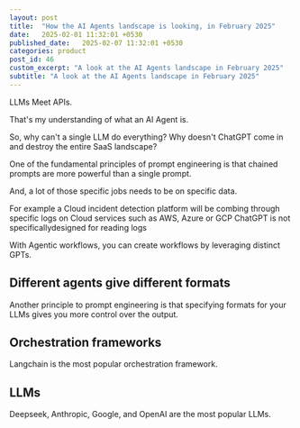 ```yaml
---
layout: post
title:  "How the AI Agents landscape is looking, in February 2025"
date:   2025-02-01 11:32:01 +0530
published_date:   2025-02-07 11:32:01 +0530
categories: product
post_id: 46
custom_excerpt: "A look at the AI Agents landscape in February 2025"
subtitle: "A look at the AI Agents landscape in February 2025"
---
```


LLMs Meet APIs.

That's my understanding of what an AI Agent is.

So, why can't a single LLM do everything? Why doesn't ChatGPT come in and destroy the entire SaaS landscape?

One of the fundamental principles of prompt engineering is that chained prompts are more powerful than a single prompt. 

And, a lot of those specific jobs needs to be on specific data. 

For example a Cloud incident detection platform will be combing through specific logs on Cloud services such as AWS, Azure or GCP ChatGPT is not specificallydesigned for reading logs

With Agentic workflows, you can create workflows by leveraging distinct GPTs.

## Different agents give different formats

Another principle to prompt engineering is that specifying formats for your LLMs gives you more control over the output.

## Orchestration frameworks

Langchain is the most popular orchestration framework.

## LLMs

Deepseek, Anthropic, Google, and OpenAI are the most popular LLMs.
